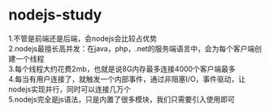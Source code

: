 # nodejs-study
1.不管是前端还是后端，会nodejs会比较占优势  
2.nodejs最擅长高并发：在java，php，.net的服务端语言中，会为每个客户端创建一个线程  
3.每个线程大约花费2mb，也就是说8G内存最多连接4000个客户端最多   
4.每当有用户连接了，就触发一个内部事件，通过非阻塞I/O，事件驱动，让nodejs实现并行，同时可以连接几万个  
5.nodejs完全是js语法，只是内置了很多模块，我们只需要引入使用即可  